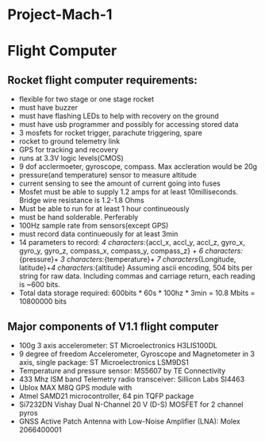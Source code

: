 # Project-Mach-1
# **Flight Computer**

## Rocket flight computer requirements:
* flexible for two stage or one stage rocket
* must have buzzer
* must have flashing LEDs to help with recovery on the ground
* must have usb programmer and possibly for accessing stored data
* 3 mosfets for rocket trigger, parachute triggering, spare
* rocket to ground telemetry link
* GPS for tracking and recovery
* runs at 3.3V logic levels(CMOS)
* 9 dof acclermoeter, gyroscope, compass. Max accleration would be 20g
* pressure(and temperature) sensor to measure altitude
* current sensing to see the amount of current going into fuses
* Mosfet must be able to supply 1.2 amps for at least 10milliseconds. Bridge wire resistance is 1.2-1.8 Ohms
* Must be able to run for at least 1 hour continueously
* must be hand solderable. Perferably
* 100Hz sample rate from sensors(except GPS)
* must record data continueously for at least 3min
* 14 parameters to record: *4 characters*:{accl_x, accl_y, accl_z, gyro_x, gyro_y, gyro_z, compass_x, compass_y, compass_z} + *6 characters:*{pressure}+ *3 characters:*{temperature}+ *7 characters*{Longitude, latitude}+*4 characters:*{altitude}
Assuming ascii encoding, 504 bits per string for raw data. Including commas and carriage return, each reading is ~600 bits.
* Total data storage required: 600bits * 60s * 100hz * 3min = 10.8 Mbits = 10800000 bits

## Major components of V1.1 flight computer
* 100g 3 axis accelerometer: ST Microelectronics H3LIS100DL
* 9 degree of freedom Accelerometer, Gyroscope and Magnetometer in 3 axis, single package: ST Microelectronics LSM9DS1
* Temperature and pressure sensor: MS5607 by TE Connectivity
* 433 Mhz ISM band Telemetry radio transceiver: Sillicon Labs SI4463
* Ublox MAX M8Q GPS module with 
* Atmel SAMD21 microcontroller, 64 pin TQFP package
* Si7232DN Vishay Dual N-Channel 20 V (D-S) MOSFET for 2 channel pyros
* GNSS Active Patch Antenna with Low-Noise Amplifier (LNA): Molex 2066400001
